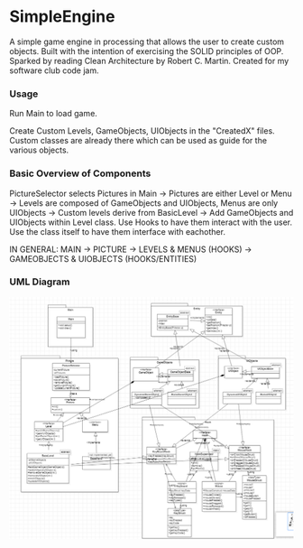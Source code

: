 # SimpleEngine
A simple game engine in processing that allows the user to create custom objects. Built with the intention of exercising the SOLID principles of OOP. Sparked by reading Clean Architecture by Robert C. Martin. Created for my software club code jam.

### Usage

Run Main to load game.

Create Custom Levels, GameObjects, UIObjects in the "CreatedX" files. Custom classes are already there which can be used as guide for the various objects.

### Basic Overview of Components

PictureSelector selects Pictures in Main -> Pictures are either Level or Menu -> Levels are composed of GameObjects and UIObjects, Menus are only UIObjects -> Custom levels derive from BasicLevel -> Add GameObjects and UIObjects within Level class. Use Hooks to have them interact with the user. Use the class itself to have them interface with eachother.

IN GENERAL: MAIN -> PICTURE -> LEVELS & MENUS (HOOKS) -> GAMEOBJECTS & UIOBJECTS (HOOKS/ENTITIES)

### UML Diagram

![](UMLDiagramSimpleEngine.png)
